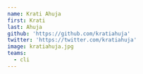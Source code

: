```yaml
---
name: Krati Ahuja
first: Krati
last: Ahuja
github: 'https://github.com/kratiahuja'
twitter: 'https://twitter.com/kratiahuja'
image: kratiahuja.jpg
teams:
  - cli
---
```

